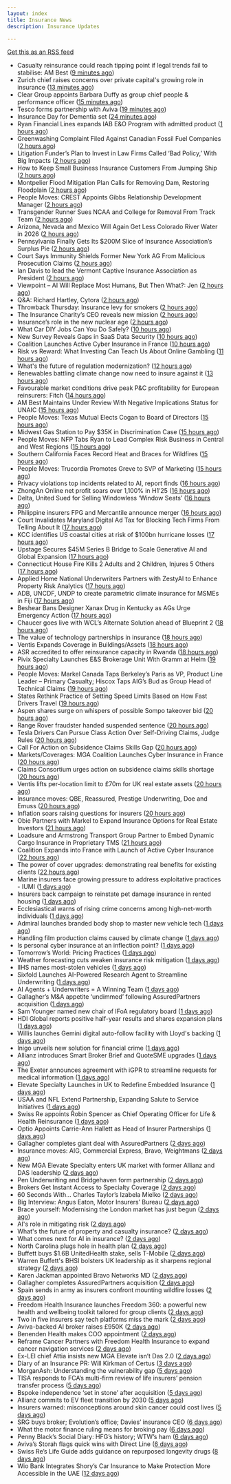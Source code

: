 ```yaml
---
layout: index
title: Insurance News
description: Insurance Updates

---
```


[Get this as an RSS feed](/insurance.rss)

<!-- news_marker starts -->
- Casualty reinsurance could reach tipping point if legal trends fail to stabilise: AM Best ([9 minutes ago](https://www.reinsurancene.ws/casualty-reinsurance-could-reach-tipping-point-if-legal-trends-fail-to-stabilise-am-best/))
- Zurich chief raises concerns over private capital's growing role in insurance ([13 minutes ago](https://www.insurancebusinessmag.com/uk/news/breaking-news/zurich-chief-raises-concerns-over-private-capitals-growing-role-in-insurance-546919.aspx))
- Clear Group appoints Barbara Duffy as group chief people & performance officer ([15 minutes ago](https://www.insurancebusinessmag.com/uk/news/breaking-news/clear-group-appoints-barbara-duffy-as-group-chief-people-and-performance-officer-546918.aspx))
- Tesco forms partnership with Aviva ([19 minutes ago](https://www.insurancebusinessmag.com/uk/news/life-insurance/tesco-forms-partnership-with-aviva-546917.aspx))
- Insurance Day for Dementia set ([24 minutes ago](https://www.insurancebusinessmag.com/uk/news/non-profits/insurance-day-for-dementia-set-546915.aspx))
- Ryan Financial Lines expands IAB E&O Program with admitted product ([1 hours ago](https://www.reinsurancene.ws/ryan-financial-lines-expands-iab-eo-program-with-admitted-product/))
- Greenwashing Complaint Filed Against Canadian Fossil Fuel Companies ([2 hours ago](https://www.insurancejournal.com/news/international/2025/08/21/836419.htm))
- Litigation Funder’s Plan to Invest in Law Firms Called ‘Bad Policy,’ With Big Impacts ([2 hours ago](https://www.insurancejournal.com/news/southeast/2025/08/21/836441.htm))
- How to Keep Small Business Insurance Customers From Jumping Ship ([2 hours ago](https://www.insurancejournal.com/news/national/2025/08/21/836379.htm))
- Montpelier Flood Mitigation Plan Calls for Removing Dam, Restoring Floodplain ([2 hours ago](https://www.insurancejournal.com/news/east/2025/08/21/836432.htm))
- People Moves: CREST Appoints Gibbs Relationship Development Manager ([2 hours ago](https://www.insurancejournal.com/news/west/2025/08/21/835797.htm))
- Transgender Runner Sues NCAA and College for Removal From Track Team ([2 hours ago](https://www.insurancejournal.com/news/national/2025/08/21/836047.htm))
- Arizona, Nevada and Mexico Will Again Get Less Colorado River Water in 2026 ([2 hours ago](https://www.insurancejournal.com/news/west/2025/08/21/836163.htm))
- Pennsylvania Finally Gets Its $200M Slice of Insurance Association’s Surplus Pie ([2 hours ago](https://www.insurancejournal.com/news/east/2025/08/21/836462.htm))
- Court Says Immunity Shields Former New York AG From Malicious Prosecution Claims ([2 hours ago](https://www.insurancejournal.com/news/east/2025/08/21/836468.htm))
- Ian Davis to lead the Vermont Captive Insurance Association as President ([2 hours ago](https://www.reinsurancene.ws/ian-davis-to-lead-the-vermont-captive-insurance-association-as-president/))
- Viewpoint – AI Will Replace Most Humans, But Then What?: Jen ([2 hours ago](https://www.insurancejournal.com/news/national/2025/08/21/836361.htm))
- Q&A: Richard Hartley, Cytora ([2 hours ago](https://www.postonline.co.uk/technology/7958053/qa-richard-hartley-cytora))
- Throwback Thursday: Insurance levy for smokers ([2 hours ago](https://www.postonline.co.uk/claims/7956762/throwback-thursday-insurance-levy-for-smokers))
- The Insurance Charity’s CEO reveals new mission ([2 hours ago](https://www.postonline.co.uk/people/7958166/the-insurance-charity%E2%80%99s-ceo-reveals-new-mission))
- Insurance’s role in the new nuclear age ([2 hours ago](https://www.postonline.co.uk/commercial/7958893/insurance%E2%80%99s-role-in-the-new-nuclear-age))
- What Car DIY Jobs Can You Do Safely? ([10 hours ago](https://insurance-edge.net/2025/08/20/what-car-diy-jobs-can-you-do-safely/))
- New Survey Reveals Gaps in SaaS Data Security ([10 hours ago](https://insurance-edge.net/2025/08/20/new-survey-reveals-gaps-in-saas-data-security/))
- Coalition Launches Active Cyber Insurance in France ([10 hours ago](https://insurance-edge.net/2025/08/20/coalition-launches-active-cyber-insurance-in-france/))
- Risk vs Reward: What Investing Can Teach Us About Online Gambling ([11 hours ago](https://insurance-edge.net/2025/08/20/risk-vs-reward-what-investing-can-teach-us-about-online-gambling/))
- What's the future of regulation modernization? ([12 hours ago](https://www.dig-in.com/opinion/what-does-rule-modernization-mean))
- Renewables battling climate change now need to insure against it ([13 hours ago](https://www.dig-in.com/articles/renewables-battling-climate-change-now-need-to-insure))
- Favourable market conditions drive peak P&C profitability for European reinsurers: Fitch ([14 hours ago](https://www.reinsurancene.ws/favourable-market-conditions-drive-peak-pc-profitability-for-european-reinsurers-fitch/))
- AM Best Maintains Under Review With Negative Implications Status for UNAIC ([15 hours ago](https://www.insurancejournal.com/news/southcentral/2025/08/20/836415.htm))
- People Moves: Texas Mutual Elects Cogan to Board of Directors ([15 hours ago](https://www.insurancejournal.com/news/southcentral/2025/08/20/836412.htm))
- Midwest Gas Station to Pay $35K in Discrimination Case ([15 hours ago](https://www.insurancejournal.com/news/midwest/2025/08/20/836409.htm))
- People Moves: NFP Tabs Ryan to Lead Complex Risk Business in Central and West Regions ([15 hours ago](https://www.insurancejournal.com/news/midwest/2025/08/20/836405.htm))
- Southern California Faces Record Heat and Braces for Wildfires ([15 hours ago](https://www.insurancejournal.com/news/west/2025/08/20/836403.htm))
- People Moves: Trucordia Promotes Greve to SVP of Marketing ([15 hours ago](https://www.insurancejournal.com/news/west/2025/08/20/836257.htm))
- Privacy violations top incidents related to AI, report finds ([16 hours ago](https://www.insurancebusinessmag.com/uk/business-strategy/privacy-violations-top-incidents-related-to-ai-report-finds-546857.aspx))
- ZhongAn Online net profit soars over 1,100% in H1’25 ([16 hours ago](https://www.reinsurancene.ws/zhongan-online-net-profit-soars-over-1100-in-h125/))
- Delta, United Sued for Selling Windowless ‘Window Seats’ ([16 hours ago](https://www.insurancejournal.com/news/national/2025/08/20/836396.htm))
- Philippine insurers FPG and Mercantile announce merger ([16 hours ago](https://www.reinsurancene.ws/philippine-insurers-fpg-and-mercantile-announce-merger/))
- Court Invalidates Maryland Digital Ad Tax for Blocking Tech Firms From Telling About It ([17 hours ago](https://www.insurancejournal.com/news/east/2025/08/20/836393.htm))
- KCC identifies US coastal cities at risk of $100bn hurricane losses ([17 hours ago](https://www.reinsurancene.ws/kcc-identifies-us-coastal-cities-at-risk-of-100bn-hurricane-losses/))
- Upstage Secures $45M Series B Bridge to Scale Generative AI and Global Expansion ([17 hours ago](https://www.insurtechinsights.com/upstage-secures-45m-series-b-bridge-to-scale-generative-ai-and-global-expansion/))
- Connecticut House Fire Kills 2 Adults and 2 Children, Injures 5 Others ([17 hours ago](https://www.insurancejournal.com/news/east/2025/08/20/836390.htm))
- Applied Home National Underwriters Partners with ZestyAI to Enhance Property Risk Analytics ([17 hours ago](https://www.insurtechinsights.com/applied-home-national-underwriters-partners-with-zestyai-to-enhance-property-risk-analytics/))
- ADB, UNCDF, UNDP to create parametric climate insurance for MSMEs in Fiji ([17 hours ago](https://www.reinsurancene.ws/adb-uncdf-undp-to-create-parametric-climate-insurance-for-msmes-in-fiji/))
- Beshear Bans Designer Xanax Drug in Kentucky as AGs Urge Emergency Action ([17 hours ago](https://www.insurancejournal.com/news/southeast/2025/08/20/836386.htm))
- Chaucer goes live with WCL’s Alternate Solution ahead of Blueprint 2 ([18 hours ago](https://www.reinsurancene.ws/chaucer-goes-live-with-wcls-alternate-solution-ahead-of-blueprint-2/))
- The value of technology partnerships in insurance ([18 hours ago](https://www.dig-in.com/podcast/the-value-of-technology-partnerships-in-insurance))
- Ventis Expands Coverage in Buildings/Assets ([18 hours ago](https://insurance-edge.net/2025/08/20/ventis-expands-coverage-in-buildings-assets/))
- ASR accredited to offer reinsurance capacity in Rwanda ([18 hours ago](https://www.reinsurancene.ws/asr-accredited-to-offer-reinsurance-capacity-in-rwanda/))
- Pivix Specialty Launches E&S Brokerage Unit With Gramm at Helm ([19 hours ago](https://www.insurancejournal.com/news/national/2025/08/20/836372.htm))
- People Moves: Markel Canada Taps Berkeley’s Paris as VP, Product Line Leader – Primary Casualty; Hiscox Taps AIG’s Bud as Group Head of Technical Claims ([19 hours ago](https://www.insurancejournal.com/news/international/2025/08/20/836368.htm))
- States Rethink Practice of Setting Speed Limits Based on How Fast Drivers Travel ([19 hours ago](https://www.insurancejournal.com/news/national/2025/08/20/836269.htm))
- Aspen shares surge on whispers of possible Sompo takeover bid ([20 hours ago](https://www.insurancebusinessmag.com/uk/news/breaking-news/aspen-shares-surge-on-whispers-of-possible-sompo-takeover-bid-546864.aspx))
- Range Rover fraudster handed suspended sentence ([20 hours ago](https://www.postonline.co.uk/claims/7958909/range-rover-fraudster-handed-suspended-sentence))
- Tesla Drivers Can Pursue Class Action Over Self-Driving Claims, Judge Rules ([20 hours ago](https://www.insurancejournal.com/news/national/2025/08/20/836310.htm))
- Call For Action on Subsidence Claims Skills Gap ([20 hours ago](https://insurance-edge.net/2025/08/20/call-for-action-on-subsidence-claims-skills-gap/))
- Markets/Coverages: MGA Coalition Launches Cyber Insurance in France ([20 hours ago](https://www.insurancejournal.com/news/international/2025/08/20/836357.htm))
- Claims Consortium urges action on subsidence claims skills shortage ([20 hours ago](https://www.insurancebusinessmag.com/uk/news/claims/claims-consortium-urges-action-on-subsidence-claims-skills-shortage-546782.aspx))
- Ventis lifts per-location limit to £70m for UK real estate assets ([20 hours ago](https://www.insurancebusinessmag.com/uk/news/breaking-news/ventis-lifts-perlocation-limit-to-70m-for-uk-real-estate-assets-546781.aspx))
- Insurance moves: QBE, Reassured, Prestige Underwriting, Doe and Emuss ([20 hours ago](https://www.insurancebusinessmag.com/uk/news/breaking-news/insurance-moves-qbe-reassured-prestige-underwriting-doe-and-emuss-546778.aspx))
- Inflation soars raising questions for insurers ([20 hours ago](https://www.insurancebusinessmag.com/uk/news/breaking-news/inflation-soars-raising-questions-for-insurers-546777.aspx))
- Obie Partners with Markel to Expand Insurance Options for Real Estate Investors ([21 hours ago](https://www.insurtechinsights.com/obie-partners-with-markel-to-expand-insurance-options-for-real-estate-investors/))
- Loadsure and Armstrong Transport Group Partner to Embed Dynamic Cargo Insurance in Proprietary TMS ([21 hours ago](https://www.insurtechinsights.com/loadsure-and-armstrong-transport-group-partner-to-embed-dynamic-cargo-insurance-in-proprietary-tms/))
- Coalition Expands into France with Launch of Active Cyber Insurance ([22 hours ago](https://www.insurtechinsights.com/coalition-expands-into-france-with-launch-of-active-cyber-insurance/))
- The power of cover upgrades: demonstrating real benefits for existing clients ([22 hours ago](https://ifamagazine.com/the-power-of-cover-upgrades-demonstrating-real-benefits-for-existing-clients/))
- Marine insurers face growing pressure to address exploitative practices - IUMI ([1 days ago](https://www.insurancebusinessmag.com/uk/news/marine/marine-insurers-face-growing-pressure-to-address-exploitative-practices--iumi-546766.aspx))
- Insurers back campaign to reinstate pet damage insurance in rented housing ([1 days ago](https://www.insurancebusinessmag.com/uk/news/property-insurance/insurers-back-campaign-to-reinstate-pet-damage-insurance-in-rented-housing-546761.aspx))
- Ecclesiastical warns of rising crime concerns among high-net-worth individuals ([1 days ago](https://www.insurancebusinessmag.com/uk/news/property-insurance/ecclesiastical-warns-of-rising-crime-concerns-among-highnetworth-individuals-546748.aspx))
- Admiral launches branded body shop to master new vehicle tech ([1 days ago](https://www.postonline.co.uk/claims/7958908/admiral-launches-branded-body-shop-to-master-new-vehicle-tech))
- Handling film production claims caused by climate change ([1 days ago](https://www.postonline.co.uk/claims/7958022/handling-film-production-claims-caused-by-climate-change))
- Is personal cyber insurance at an inflection point? ([1 days ago](https://www.postonline.co.uk/personal/7958123/is-personal-cyber-insurance-at-an-inflection-point))
- Tomorrow’s World: Pricing Practices ([1 days ago](https://www.postonline.co.uk/personal/7958156/tomorrow%E2%80%99s-world-pricing-practices))
- Weather forecasting cuts weaken insurance risk mitigation ([1 days ago](https://www.dig-in.com/news/weather-forecasting-cuts-weaken-insurance-risk-mitigation))
- IIHS names most-stolen vehicles ([1 days ago](https://www.dig-in.com/news/iihs-names-most-stolen-vehicle-models))
- Sixfold Launches AI-Powered Research Agent to Streamline Underwriting ([1 days ago](https://www.insurtechinsights.com/sixfold-launches-ai-powered-research-agent-to-streamline-underwriting/))
- AI Agents + Underwriters = A Winning Team ([1 days ago](https://www.insurtechinsights.com/ai-agents-underwriters-a-winning-team/))
- Gallagher’s M&A appetite ‘undimmed’ following AssuredPartners acquisition ([1 days ago](https://www.postonline.co.uk/broker/7958906/gallagher%E2%80%99s-ma-appetite-%E2%80%98undimmed%E2%80%99-following-assuredpartners-acquisition))
- Sam Younger named new chair of IFoA regulatory board ([1 days ago](https://www.insurancebusinessmag.com/uk/news/breaking-news/sam-younger-named-new-chair-of-ifoa-regulatory-board-546647.aspx))
- HDI Global reports positive half-year results and shares expansion plans ([1 days ago](https://www.insurancebusinessmag.com/uk/news/breaking-news/hdi-global-reports-positive-halfyear-results-and-shares-expansion-plans-546639.aspx))
- Willis launches Gemini digital auto-follow facility with Lloyd's backing ([1 days ago](https://www.insurancebusinessmag.com/uk/news/technology/willis-launches-gemini-digital-autofollow-facility-with-lloyds-backing-546632.aspx))
- Inigo unveils new solution for financial crime ([1 days ago](https://www.insurancebusinessmag.com/uk/news/professional-liability/inigo-unveils-new-solution-for-financial-crime-546629.aspx))
- Allianz introduces Smart Broker Brief and QuoteSME upgrades ([1 days ago](https://www.insurancebusinessmag.com/uk/news/technology/allianz-introduces-smart-broker-brief-and-quotesme-upgrades-546626.aspx))
- The Exeter announces agreement with iGPR to streamline requests for medical information ([1 days ago](https://ifamagazine.com/the-exeter-announces-agreement-with-igpr-to-streamline-requests-for-medical-information/))
- Elevate Specialty Launches in UK to Redefine Embedded Insurance ([1 days ago](https://www.insurtechinsights.com/elevate-specialty-launches-in-uk-to-redefine-embedded-insurance/))
- USAA and NFL Extend Partnership, Expanding Salute to Service Initiatives ([1 days ago](https://www.insurtechinsights.com/usaa-and-nfl-extend-partnership-expanding-salute-to-service-initiatives/))
- Swiss Re appoints Robin Spencer as Chief Operating Officer for Life & Health Reinsurance ([1 days ago](https://ifamagazine.com/swiss-re-appoints-robin-spencer-as-chief-operating-officer-for-life-health-reinsurance/))
- Optio Appoints Carrie-Ann Hallett as Head of Insurer Partnerships ([1 days ago](https://www.insurtechinsights.com/optio-appoints-carrie-ann-hallett-as-head-of-insurer-partnerships/))
- Gallagher completes giant deal with AssuredPartners ([2 days ago](https://www.insurancebusinessmag.com/uk/news/breaking-news/gallagher-completes-giant-deal-with-assuredpartners-546601.aspx))
- Insurance moves: AIG, Commercial Express, Bravo, Weightmans ([2 days ago](https://www.insurancebusinessmag.com/uk/news/breaking-news/insurance-moves-aig-commercial-express-bravo-weightmans-546598.aspx))
- New MGA Elevate Specialty enters UK market with former Allianz and DAS leadership ([2 days ago](https://www.insurancebusinessmag.com/uk/news/breaking-news/new-mga-elevate-specialty-enters-uk-market-with-former-allianz-and-das-leadership-546596.aspx))
- Pen Underwriting and Bridgehaven form partnership ([2 days ago](https://www.insurancebusinessmag.com/uk/news/professional-liability/pen-underwriting-and-bridgehaven-form-partnership-546595.aspx))
- Brokers Get Instant Access to Specialty Coverage ([2 days ago](https://www.insurancebusinessmag.com/uk/tv/brokers-get-instant-access-to-specialty-coverage-546592.aspx))
- 60 Seconds With… Charles Taylor’s Izabela Mielko ([2 days ago](https://www.postonline.co.uk/technology/7957984/60-seconds-with%E2%80%A6-charles-taylor%E2%80%99s-izabela-mielko))
- Big Interview: Angus Eaton, Motor Insurers’ Bureau ([2 days ago](https://www.postonline.co.uk/regulation/7958299/big-interview-angus-eaton-motor-insurers%E2%80%99-bureau))
- Brace yourself: Modernising the London market has just begun ([2 days ago](https://www.postonline.co.uk/lloyd%E2%80%99slondon/7958892/brace-yourself-modernising-the-london-market-has-just-begun))
- AI's role in mitigating risk ([2 days ago](https://www.dig-in.com/opinion/ais-role-in-mitigating-risk))
- What's the future of property and casualty insurance? ([2 days ago](https://www.dig-in.com/opinion/whats-the-future-of-property-and-casualty-insurance))
- What comes next for AI in insurance? ([2 days ago](https://www.dig-in.com/opinion/what-comes-next-for-ai-in-insurance))
- North Carolina plugs hole in health plan ([2 days ago](https://www.dig-in.com/news/north-carolina-plugs-hole-in-health-plan))
- Buffett buys $1.6B UnitedHealth stake, sells T-Mobile ([2 days ago](https://www.dig-in.com/articles/buffett-buys-1-6b-unitedhealth-stake-sells-t-mobile))
- Warren Buffett's BHSI bolsters UK leadership as it sharpens regional strategy ([2 days ago](https://www.insurancebusinessmag.com/uk/news/breaking-news/warren-buffetts-bhsi-bolsters-uk-leadership-as-it-sharpens-regional-strategy-546557.aspx))
- Karen Jackman appointed Bravo Networks MD ([2 days ago](https://www.postonline.co.uk/broker/7958905/karen-jackman-appointed-bravo-networks-md))
- Gallagher completes AssuredPartners acquisition ([2 days ago](https://www.postonline.co.uk/broker/7958904/gallagher-completes-assuredpartners-acquisition))
- Spain sends in army as insurers confront mounting wildfire losses ([2 days ago](https://www.insurancebusinessmag.com/uk/news/catastrophe/spain-sends-in-army-as-insurers-confront-mounting-wildfire-losses-546509.aspx))
- Freedom Health Insurance launches Freedom 360: a powerful new health and wellbeing toolkit tailored for group clients ([2 days ago](https://ifamagazine.com/freedom-health-insurance-launches-freedom-360-a-powerful-new-health-and-wellbeing-toolkit-tailored-for-group-clients/))
- Two in five insurers say tech platforms miss the mark ([2 days ago](https://www.postonline.co.uk/news/7958902/two-in-five-insurers-say-tech-platforms-miss-the-mark))
- Aviva-backed AI broker raises £950K ([2 days ago](https://www.postonline.co.uk/broker/7958903/aviva-backed-ai-broker-raises-%C2%A3950k))
- Benenden Health makes COO appointment ([2 days ago](https://ifamagazine.com/benenden-health-makes-coo-appointment/))
- Reframe Cancer Partners with Freedom Health Insurance to expand cancer navigation services ([2 days ago](https://ifamagazine.com/reframe-cancer-partners-with-freedom-health-insurance-to-expand-cancer-navigation-services/))
- Ex-LEI chief Attia insists new MGA Elevate isn’t Das 2.0 ([2 days ago](https://www.postonline.co.uk/personal/7958900/ex-lei-chief-attia-insists-new-mga-elevate-isn%E2%80%99t-das-20))
- Diary of an Insurance PR: Will Kirkman of Certus ([3 days ago](https://www.postonline.co.uk/people/7958006/diary-of-an-insurance-pr-will-kirkman-of-certus))
- MorganAsh: Understanding the vulnerability gap ([5 days ago](https://ifamagazine.com/morganash-understanding-the-vulnerability-gap/))
- TISA responds to FCA’s multi-firm review of life insurers’ pension transfer process ([5 days ago](https://ifamagazine.com/tisa-responds-to-fcas-multi-firm-review-of-life-insurers-pension-transfer-process/))
- Bspoke independence ‘set in stone’ after acquisition ([5 days ago](https://www.postonline.co.uk/news/7958876/bspoke-independence-%E2%80%98set-in-stone%E2%80%99-after-acquisition))
- Allianz commits to EV fleet transition by 2030 ([5 days ago](https://www.postonline.co.uk/news/7958899/allianz-commits-to-ev-fleet-transition-by-2030))
- Insurers warned: misconceptions around skin cancer could cost lives ([5 days ago](https://ifamagazine.com/insurers-warned-misconceptions-around-skin-cancer-could-cost-lives/))
- SRG buys broker; Evolution’s office; Davies’ insurance CEO ([6 days ago](https://www.postonline.co.uk/news/7958889/srg-buys-broker-evolution%E2%80%99s-office-davies%E2%80%99-insurance-ceo))
- What the motor finance ruling means for broking pay ([6 days ago](https://www.postonline.co.uk/regulation/7958313/what-the-motor-finance-ruling-means-for-broking-pay))
- Penny Black’s Social Diary: HFG’s history; WTW’s ham ([6 days ago](https://www.postonline.co.uk/people/7958127/penny-black%E2%80%99s-social-diary-hfg%E2%80%99s-history-wtw%E2%80%99s-ham))
- Aviva’s Storah flags quick wins with Direct Line ([6 days ago](https://www.postonline.co.uk/personal/7958895/aviva%E2%80%99s-storah-flags-quick-wins-with-direct-line))
- Swiss Re’s Life Guide adds guidance on repurposed longevity drugs ([8 days ago](https://ifamagazine.com/swiss-res-life-guide-adds-guidance-on-repurposed-longevity-drugs/))
- Wio Bank Integrates Shory’s Car Insurance to Make Protection More Accessible in the UAE ([12 days ago](https://thefintechtimes.com/wio-bank-integrates-shorys-car-insurance-to-make-protection-more-accessible-in-the-uae/))

<!-- news_marker ends -->